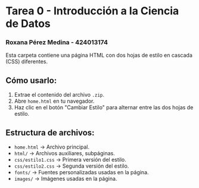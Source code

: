 # Tarea 0 - Introducción a la Ciencia de Datos
### Roxana Pérez Medina - 424013174

Esta carpeta contiene una página HTML con dos hojas de estilo en cascada (CSS) diferentes.

## Cómo usarlo:
1. Extrae el contenido del archivo `.zip`.
2. Abre `home.html` en tu navegador.
3. Haz clic en el botón "Cambiar Estilo" para alternar entre las dos hojas de estilo.

## Estructura de archivos:
- `home.html` → Archivo principal.
- `html/` → Archivos auxiliares, subpáginas.
- `css/estilo1.css` → Primera versión del estilo.
- `css/estilo2.css` → Segunda versión del estilo.
- `fonts/` → Fuentes personalizadas usadas en la página.
- `images/` → Imágenes usadas en la página.